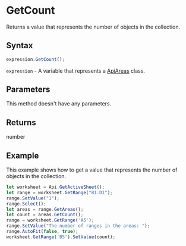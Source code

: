 # GetCount

Returns a value that represents the number of objects in the collection.

## Syntax

```javascript
expression.GetCount();
```

`expression` - A variable that represents a [ApiAreas](../ApiAreas.md) class.

## Parameters

This method doesn't have any parameters.

## Returns

number

## Example

This example shows how to get a value that represents the number of objects in the collection.

```javascript editor-
let worksheet = Api.GetActiveSheet();
let range = worksheet.GetRange("B1:D1");
range.SetValue("1");
range.Select();
let areas = range.GetAreas();
let count = areas.GetCount();
range = worksheet.GetRange('A5');
range.SetValue("The number of ranges in the areas: ");
range.AutoFit(false, true);
worksheet.GetRange('B5').SetValue(count);
```
